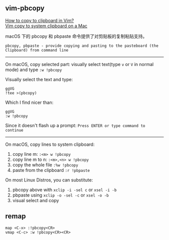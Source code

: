 ## vim-pbcopy

[How to copy to clipboard in Vim?](https://stackoverflow.com/questions/3961859/how-to-copy-to-clipboard-in-vim)  
[Vim copy to system clipboard on a Mac](https://coderwall.com/p/v-st8w/vim-copy-to-system-clipboard-on-a-mac)  

macOS 下的 pbcopy 和 pbpaste 命令提供了对剪贴板的复制粘贴支持。

```
pbcopy, pbpaste - provide copying and pasting to the pasteboard (the Clipboard) from command line
```

---

On macOS, copy selected part: visually select text(type `v` or `V` in normal mode) and type `:w !pbcopy`

Visually select the text and type:

```
ggVG
!tee >(pbcopy)
```

Which I find nicer than:

```
ggVG
:w !pbcopy
```

Since it doesn't flash up a prompt: `Press ENTER or type command to continue`

---

On macOS, copy lines to system clipboard:

1. copy line m: `:<m> w !pbcopy`  
2. copy line m to n: `:<m>,<n> w !pbcopy`  
3. copy the whole file `:%w !pbcopy`  
4. paste from the clipboard `:r !pbpaste`  

On most Linux Distros, you can substitute:

1. pbcopy above with `xclip -i -sel c` or `xsel -i -b`  
2. pbpaste using `xclip -o -sel -c` or `xsel -o -b`  
3. visual select and copy  

## remap

```
map <C-x> :!pbcopy<CR>
vmap <C-c> :w !pbcopy<CR><CR>
```

